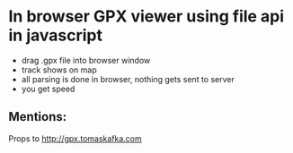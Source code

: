 In browser GPX viewer using file api in javascript
===

- drag .gpx file into browser window
- track shows on map
- all parsing is done in browser, nothing gets sent to server
- you get speed

Mentions:
---
Props to http://gpx.tomaskafka.com
